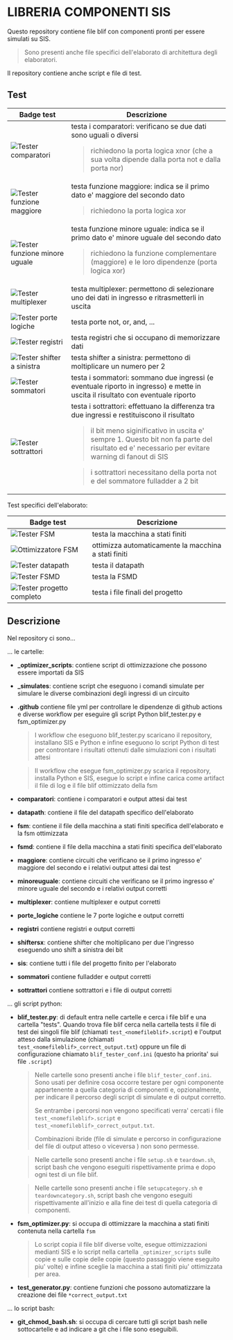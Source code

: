 # LIBRERIA COMPONENTI SIS


Questo repository contiene file blif
con componenti pronti per essere simulati su SIS.
> Sono presenti anche file specifici dell'elaborato
> di architettura degli elaboratori.

Il repository contiene anche script e file di test.

## Test

|Badge test|Descrizione|
|-----|-----------|
|![Tester comparatori](https://github.com/arc6-202021/lib_componenti_sis/workflows/Tester%20comparatori/badge.svg)|testa i comparatori: verificano se due dati sono uguali o diversi<br><blockquote><p>richiedono la porta logica xnor (che a sua volta dipende dalla porta not e dalla porta nor)</p></blockquote>|
|![Tester funzione maggiore](https://github.com/arc6-202021/lib_componenti_sis/workflows/Tester%20funzione%20maggiore/badge.svg)|testa funzione maggiore: indica se il primo dato e' maggiore del secondo dato<br><blockquote><p>richiedono la porta logica xor</p></blockquote>|
|![Tester funzione minore uguale](https://github.com/arc6-202021/lib_componenti_sis/workflows/Tester%20funzione%20minore%20uguale/badge.svg)|testa funzione minore uguale: indica se il primo dato e' minore uguale del secondo dato<br><blockquote><p>richiedono la funzione complementare (maggiore) e le loro dipendenze (porta logica xor)</p></blockquote>|
|![Tester multiplexer](https://github.com/arc6-202021/lib_componenti_sis/workflows/Tester%20multiplexer/badge.svg)|testa multiplexer: permettono di selezionare uno dei dati in ingresso e ritrasmetterli in uscita |
|![Tester porte logiche](https://github.com/arc6-202021/lib_componenti_sis/workflows/Tester%20porte%20logiche/badge.svg)|testa porte not, or, and, ...|
|![Tester registri](https://github.com/arc6-202021/lib_componenti_sis/workflows/Tester%20registri/badge.svg)|testa registri che si occupano di memorizzare dati|
|![Tester shifter a sinistra](https://github.com/arc6-202021/lib_componenti_sis/workflows/Tester%20shifter%20a%20sinistra/badge.svg)|testa shifter a sinistra: permettono di moltiplicare un numero per 2 |
|![Tester sommatori](https://github.com/arc6-202021/lib_componenti_sis/workflows/Tester%20sommatori/badge.svg)|testa i sommatori: sommano due ingressi (e eventuale riporto in ingresso) e mette in uscita il risultato con eventuale riporto|
|![Tester sottrattori](https://github.com/arc6-202021/lib_componenti_sis/workflows/Tester%20sottrattori/badge.svg)|testa i sottrattori: effettuano la differenza tra due ingressi e restituiscono il risultato <br> <blockquote><p>il bit meno siginificativo in uscita e' sempre 1. Questo bit non fa parte del risultato ed e' necessario per evitare warning di fanout di SIS</p></blockquote><blockquote><p>i sottrattori necessitano della porta not e del sommatore fulladder a 2 bit</p></blockquote>|

Test specifici dell'elaborato:

|Badge test|Descrizione|
|-----|-----------|
|![Tester FSM](https://github.com/arc6-202021/lib_componenti_sis/workflows/Tester%20FSM/badge.svg)|testa la macchina a stati finiti|
|![Ottimizzatore FSM](https://github.com/arc6-202021/lib_componenti_sis/workflows/Ottimizzatore%20FSM/badge.svg)|ottimizza automaticamente la macchina a stati finiti|
|![Tester datapath](https://github.com/arc6-202021/lib_componenti_sis/workflows/Tester%20datapath/badge.svg)|testa il datapath|
|![Tester FSMD](https://github.com/arc6-202021/lib_componenti_sis/workflows/Tester%20FSMD/badge.svg)|testa la FSMD|
|![Tester progetto completo](https://github.com/arc6-202021/lib_componenti_sis/workflows/Tester%20progetto%20completo/badge.svg)|testa i file finali del progetto|

## Descrizione

Nel repository ci sono...

... le cartelle:
* **_optimizer_scripts**: contiene script di ottimizzazione che possono essere importati da SIS
* **_simulates**: contiene script che eseguono i comandi simulate per simulare le diverse combinazioni degli ingressi di un circuito
* **.github** contiene file yml per controllare le dipendenze di github actions
e diverse workflow per eseguire gli script Python blif_tester.py e fsm_optimizer.py
    > I workflow che eseguono blif_tester.py scaricano il repository, installano SIS e Python e infine eseguono lo script Python di test
    > per controntare i risultati ottenuti dalle simulazioni con i risultati attesi

    > Il workflow che esegue fsm_optimizer.py scarica il repository, installa Python e SIS, esegue lo script e infine carica
    > come artifact il file di log e il file blif ottimizzato della fsm
* **comparatori**: contiene i comparatori e output attesi dai test
* **datapath**: contiene il file del datapath specifico dell'elaborato
* **fsm**: contiene il file della macchina a stati finiti specifica dell'elaborato e la fsm ottimizzata
* **fsmd**: contiene il file della macchina a stati finiti specifica dell'elaborato
* **maggiore**: contiene circuiti che verificano se il primo ingresso e' maggiore del secondo e i relativi output attesi dai test
* **minoreuguale**: contiene circuiti che verificano se il primo ingresso e' minore uguale del secondo e i relativi output corretti
* **multiplexer**: contiene multiplexer e output corretti
* **porte_logiche** contiene le 7 porte logiche e output corretti
* **registri** contiene registri e output corretti
* **shiftersx**: contiene shifter che moltiplicano per due l'ingresso eseguendo uno shift a sinistra dei bit
* **sis**: contiene tutti i file del progetto finito per l'elaborato
* **sommatori** contiene fulladder e output corretti
* **sottrattori** contiene sottrattori e i file di output corretti

... gli script python:
* **blif_tester.py**: di default entra nelle cartelle e cerca i file blif e una cartella "tests".
Quando trova file blif cerca nella cartella tests
il file di test dei singoli file blif (chiamati ```test_<nomefileblif>.script```)
e l'output atteso dalla simulazione (chiamati ```test_<nomefileblif>_correct_output.txt```)
oppure un file di configurazione chiamato ```blif_tester_conf.ini``` (questo ha priorita' sui file ```.script```)
    > Nelle cartelle sono presenti anche i file ```blif_tester_conf.ini```.
    > Sono usati per definire cosa occorre testare per ogni componente appartenente a quella categoria di componenti
    > e, opzionalmente, per indicare il percorso degli script di simulate e di output corretto.
    > 
    > Se entrambe i percorsi non vengono specificati verra' cercati i file ```test_<nomefileblif>.script```
    > e ```test_<nomefileblif>_correct_output.txt```.
    >
    > Combinazioni ibride (file di simulate e percorso in configurazione del file di output atteso o viceversa )
    > non sono permesse.

    > Nelle cartelle sono presenti anche i file ```setup.sh``` e ```teardown.sh```, script bash che vengono eseguiti
    > rispettivamente prima e dopo ogni test di un file blif.

    > Nelle cartelle sono presenti anche i file ```setupcategory.sh``` e ```teardowncategory.sh```, script bash che
    > vengono eseguiti rispettivamente all'inizio e alla fine dei test di quella categoria di componenti.

* **fsm_optimizer.py**: si occupa di ottimizzare la macchina a stati finiti contenuta nella cartella ```fsm```
    > Lo script copia il file blif diverse volte, esegue ottimizzazioni medianti SIS e lo script nella cartella ```_optimizer_scripts```
    > sulle copie e sulle copie delle copie (questo passaggio viene eseguito piu' volte) e infine sceglie la macchina a stati finiti piu' ottimizzata per area.

* **test_generator.py**: contiene funzioni che possono automatizzare la creazione dei
file ```*correct_output.txt```

... lo script bash:
* **git_chmod_bash.sh**: si occupa di cercare tutti gli script bash nelle sottocartelle e ad indicare
a git che i file sono eseguibili.
